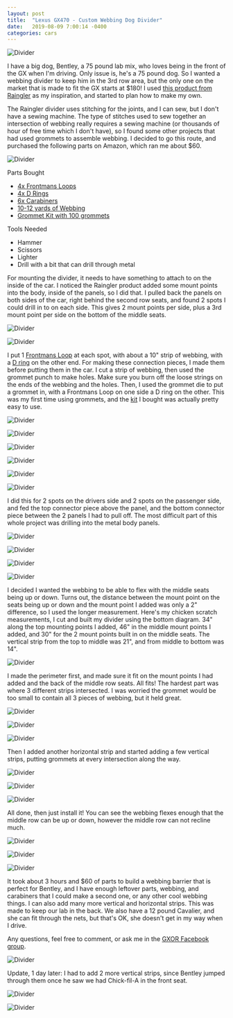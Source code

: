 ```yaml
---
layout: post
title:  "Lexus GX470 - Custom Webbing Dog Divider"
date:   2019-08-09 7:00:14 -0400
categories: cars
---
```


![Divider](/images/divider/26.jpg)

I have a big dog, Bentley, a 75 pound lab mix, who loves being in the front of the GX when I'm driving. Only issue is, he's a 75 pound dog. So I wanted a webbing divider to keep him in the 3rd row area, but the only one on the market that is made to fit the GX starts at $180! I used [this product from Raingler](https://raingler.com/collections/lexus-heavy-duty-cargo-netting/products/lexus-gx-j120-barrier-divider) as my inspiration, and started to plan how to make my own.

The Raingler divider uses stitching for the joints, and I can sew, but I don't have a sewing machine. The type of stitches used to sew together an intersection of webbing really requires a sewing machine (or thousands of hour of free time which I don't have), so I found some other projects that had used grommets to assemble webbing. I decided to go this route, and purchased the following parts on Amazon, which ran me about $60.

![Divider](/images/divider/1.jpg)

Parts Bought
* [4x Frontmans Loops](https://amzn.to/2KpyTwR)
* [4x D Rings](https://amzn.to/31vmj4C)
* [6x Carabiners](https://amzn.to/2KBZxBr)
* [10-12 yards of Webbing](https://amzn.to/2YUjQiP)
* [Grommet Kit with 100 grommets](https://amzn.to/2KpSf4S)

Tools Needed
* Hammer
* Scissors
* Lighter
* Drill with a bit that can drill through metal

For mounting the divider, it needs to have something to attach to on the inside of the car. I noticed the Raingler product added some mount points into the body, inside of the panels, so I did that. I pulled back the panels on both sides of the car, right behind the second row seats, and found 2 spots I could drill in to on each side. This gives 2 mount points per side, plus a 3rd mount point per side on the bottom of the middle seats.

![Divider](/images/divider/2.jpg)

![Divider](/images/divider/3.jpg)

I put 1 [Frontmans Loop](https://amzn.to/2KpyTwR) at each spot, with about a 10" strip of webbing, with a [D ring](https://amzn.to/31vmj4C) on the other end. For making these connection pieces, I made them before putting them in the car. I cut a strip of webbing, then used the grommet punch to make holes. Make sure you burn off the loose strings on the ends of the webbing and the holes. Then, I used the grommet die to put a grommet in, with a Frontmans Loop on one side a D ring on the other. This was my first time using grommets, and the [kit](https://amzn.to/2KpSf4S) I bought was actually pretty easy to use.

![Divider](/images/divider/4.jpg)

![Divider](/images/divider/5.jpg)

![Divider](/images/divider/6.jpg)

![Divider](/images/divider/12.jpg)

![Divider](/images/divider/13.jpg)

![Divider](/images/divider/8.jpg)

I did this for 2 spots on the drivers side and 2 spots on the passenger side, and fed the top connector piece above the panel, and the bottom connector piece between the 2 panels I had to pull off. The most difficult part of this whole project was drilling into the metal body panels.

![Divider](/images/divider/9.jpg)

![Divider](/images/divider/10.jpg)

![Divider](/images/divider/11.jpg)

![Divider](/images/divider/14.jpg)

I decided I wanted the webbing to be able to flex with the middle seats being up or down. Turns out, the distance between the mount point on the seats being up or down and the mount point I added was only a 2" difference, so I used the longer measurement. Here's my chicken scratch measurements, I cut and built my divider using the bottom diagram. 34" along the top mounting points I added, 46" in the middle mount points I added, and 30" for the 2 mount points built in on the middle seats. The vertical strip from the top to middle was 21", and from middle to bottom was 14".

![Divider](/images/divider/15.jpg)

I made the perimeter first, and made sure it fit on the mount points I had added and the back of the middle row seats. All fits! The hardest part was where 3 different strips intersected. I was worried the grommet would be too small to contain all 3 pieces of webbing, but it held great.

![Divider](/images/divider/16.jpg)


![Divider](/images/divider/17.jpg)

![Divider](/images/divider/18.jpg)

Then I added another horizontal strip and started adding a few vertical strips, putting grommets at every intersection along the way.

![Divider](/images/divider/19.jpg)

![Divider](/images/divider/20.jpg)

![Divider](/images/divider/21.jpg)

All done, then just install it! You can see the webbing flexes enough that the middle row can be up or down, however the middle row can not recline much.

![Divider](/images/divider/21.jpg)

![Divider](/images/divider/22.jpg)

![Divider](/images/divider/24.jpg)

It took about 3 hours and $60 of parts to build a webbing barrier that is perfect for Bentley, and I have enough leftover parts, webbing, and carabiners that I could make a second one, or any other cool webbing things. I can also add many more vertical and horizontal strips. This was made to keep our lab in the back. We also have a 12 pound Cavalier, and she can fit through the nets, but that's OK, she doesn't get in my way when I drive.

Any questions, feel free to comment, or ask me in the [GXOR Facebook group](https://www.facebook.com/groups/LexusGXOR/?ref=group_header).

![Divider](/images/divider/dogs.jpg)

Update, 1 day later: I had to add 2 more vertical strips, since Bentley jumped through them once he saw we had Chick-fil-A in the front seat.

![Divider](/images/divider/25.jpg)

![Divider](/images/divider/26.jpg)
